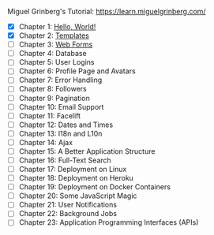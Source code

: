 Miguel Grinberg's Tutorial: https://learn.miguelgrinberg.com/

- [x] Chapter 1: [Hello, World!](https://blog.miguelgrinberg.com/post/the-flask-mega-tutorial-part-i-hello-world)
- [x] Chapter 2: [Templates](https://blog.miguelgrinberg.com/post/the-flask-mega-tutorial-part-ii-templates)
- [ ] Chapter 3: [Web Forms](https://blog.miguelgrinberg.com/post/the-flask-mega-tutorial-part-iii-web-forms)
- [ ] Chapter 4: Database
- [ ] Chapter 5: User Logins
- [ ] Chapter 6: Profile Page and Avatars
- [ ] Chapter 7: Error Handling
- [ ] Chapter 8: Followers
- [ ] Chapter 9: Pagination
- [ ] Chapter 10: Email Support
- [ ] Chapter 11: Facelift
- [ ] Chapter 12: Dates and Times
- [ ] Chapter 13: I18n and L10n
- [ ] Chapter 14: Ajax
- [ ] Chapter 15: A Better Application Structure
- [ ] Chapter 16: Full-Text Search
- [ ] Chapter 17: Deployment on Linux
- [ ] Chapter 18: Deployment on Heroku
- [ ] Chapter 19: Deployment on Docker Containers
- [ ] Chapter 20: Some JavaScript Magic
- [ ] Chapter 21: User Notifications
- [ ] Chapter 22: Background Jobs
- [ ] Chapter 23: Application Programming Interfaces (APIs)